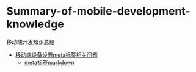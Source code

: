 # Summary-of-mobile-development-knowledge
移动端开发知识总结

* [移动端设备设置meta标签相关问题](meta标签/meta.html)
  * [meta标签markdown](meta标签/meta.md)